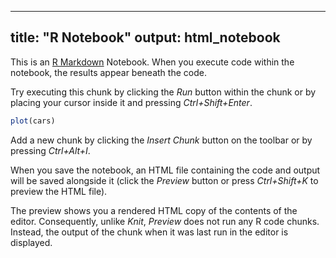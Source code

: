 
<!-- rnb-text-begin -->

---
title: "R Notebook"
output: html_notebook
---

This is an [R Markdown](http://rmarkdown.rstudio.com) Notebook. When you execute code within the notebook, the results appear beneath the code. 

Try executing this chunk by clicking the *Run* button within the chunk or by placing your cursor inside it and pressing *Ctrl+Shift+Enter*. 


<!-- rnb-text-end -->


<!-- rnb-chunk-begin -->


<!-- rnb-source-begin eyJkYXRhIjoiYGBgclxucGxvdChjYXJzKVxuYGBgIn0= -->

```r
plot(cars)
```

<!-- rnb-source-end -->

<!-- rnb-chunk-end -->


<!-- rnb-text-begin -->


Add a new chunk by clicking the *Insert Chunk* button on the toolbar or by pressing *Ctrl+Alt+I*.

When you save the notebook, an HTML file containing the code and output will be saved alongside it (click the *Preview* button or press *Ctrl+Shift+K* to preview the HTML file).

The preview shows you a rendered HTML copy of the contents of the editor. Consequently, unlike *Knit*, *Preview* does not run any R code chunks. Instead, the output of the chunk when it was last run in the editor is displayed.

<!-- rnb-text-end -->

